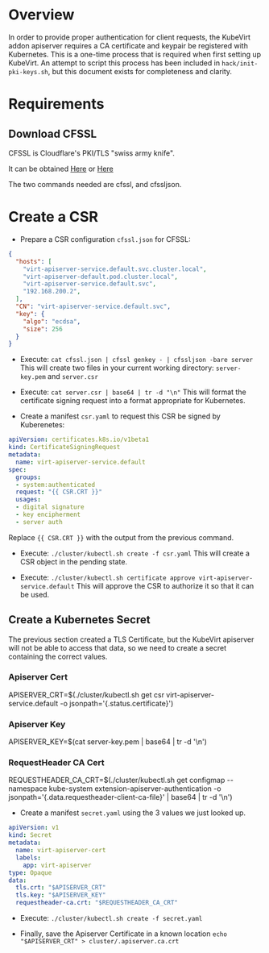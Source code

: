 # Overview
In order to provide proper authentication for client requests, the KubeVirt
addon apiserver requires a CA certificate and keypair be registered with
Kubernetes. This is a one-time process that is required when first setting up
KubeVirt. An attempt to script this process has been included in
`hack/init-pki-keys.sh`, but this document exists for completeness and clarity.

# Requirements

## Download CFSSL
CFSSL is Cloudflare's PKI/TLS "swiss army knife".

It can be obtained [Here](https://github.com/cloudflare/cfssl) or
[Here](https://pkg.cfssl.org/)

The two commands needed are cfssl, and cfssljson.

# Create a CSR

* Prepare a CSR configuration `cfssl.json` for CFSSL:
```json
{
  "hosts": [
    "virt-apiserver-service.default.svc.cluster.local",
    "virt-apiserver-default.pod.cluster.local",
    "virt-apiserver-service.default.svc",
    "192.168.200.2",
  ],
  "CN": "virt-apiserver-service.default.svc",
  "key": {
    "algo": "ecdsa",
    "size": 256
  }
}
```

* Execute: `cat cfssl.json | cfssl genkey - | cfssljson -bare server`
This will create two files in your current working directory: `server-key.pem`
and `server.csr`

* Execute: `cat server.csr | base64 | tr -d "\n"`
This will format the certificate signing request into a format appropriate for
Kubernetes.

* Create a manifest `csr.yaml` to request this CSR be signed by Kuberenetes:

```yaml
apiVersion: certificates.k8s.io/v1beta1
kind: CertificateSigningRequest
metadata:
  name: virt-apiserver-service.default
spec:
  groups:
  - system:authenticated
  request: "{{ CSR.CRT }}"
  usages:
  - digital signature
  - key encipherment
  - server auth
```

Replace `{{ CSR.CRT }}` with the output from the previous command.

* Execute: `./cluster/kubectl.sh create -f csr.yaml`
This will create a CSR object in the pending state.

* Execute: `./cluster/kubectl.sh certificate approve virt-apiserver-service.default`
This will approve the CSR to authorize it so that it can be used.

## Create a Kubernetes Secret
The previous section created a TLS Certificate, but the KubeVirt apiserver will not
be able to access that data, so we need to create a secret containing the correct
values.

### Apiserver Cert
APISERVER_CRT=$(./cluster/kubectl.sh get csr virt-apiserver-service.default -o jsonpath='{.status.certificate}')

### Apiserver Key
APISERVER_KEY=$(cat server-key.pem | base64 | tr -d '\n')

### RequestHeader CA Cert
REQUESTHEADER_CA_CRT=$(./cluster/kubectl.sh get configmap --namespace kube-system extension-apiserver-authentication -o jsonpath='{.data.requestheader-client-ca-file}' | base64 | tr -d '\n')

* Create a manifest `secret.yaml` using the 3 values we just looked up.

```yaml
apiVersion: v1
kind: Secret
metadata:
  name: virt-apiserver-cert
  labels:
    app: virt-apiserver
type: Opaque
data:
  tls.crt: "$APISERVER_CRT"
  tls.key: "$APISERVER_KEY"
  requestheader-ca.crt: "$REQUESTHEADER_CA_CRT"
```

* Execute: `./cluster/kubectl.sh create -f secret.yaml`

* Finally, save the Apiserver Certificate in a known location
`echo "$APISERVER_CRT" > cluster/.apiserver.ca.crt`

